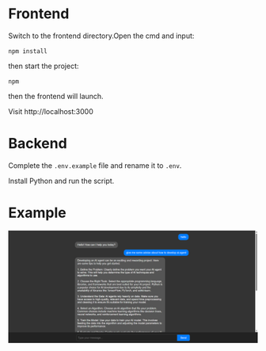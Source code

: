 # Frontend

Switch to the frontend directory.Open the cmd and input:

```
npm install
```

then start the project:

```
npm 
```

then the frontend will launch.

Visit http://localhost:3000



# Backend

Complete the `.env.example` file and rename it to `.env`.

Install Python and run the script.



# Example

![image-20250710235853180](./README.assets/image-20250710235853180.png)

